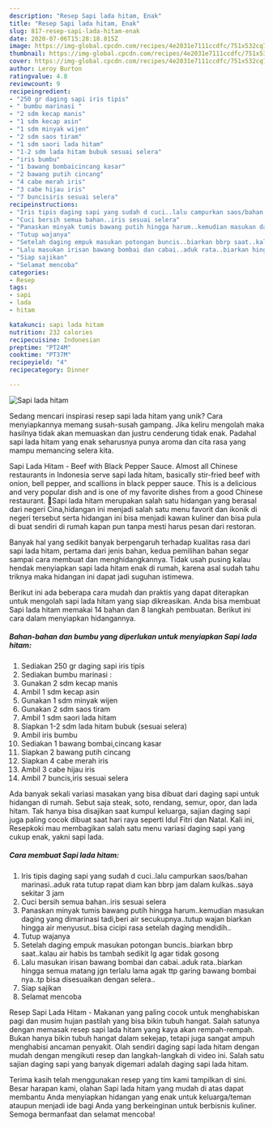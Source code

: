 ```yaml
---
description: "Resep Sapi lada hitam, Enak"
title: "Resep Sapi lada hitam, Enak"
slug: 817-resep-sapi-lada-hitam-enak
date: 2020-07-06T15:28:18.815Z
image: https://img-global.cpcdn.com/recipes/4e2031e7111ccdfc/751x532cq70/sapi-lada-hitam-foto-resep-utama.jpg
thumbnail: https://img-global.cpcdn.com/recipes/4e2031e7111ccdfc/751x532cq70/sapi-lada-hitam-foto-resep-utama.jpg
cover: https://img-global.cpcdn.com/recipes/4e2031e7111ccdfc/751x532cq70/sapi-lada-hitam-foto-resep-utama.jpg
author: Leroy Burton
ratingvalue: 4.8
reviewcount: 9
recipeingredient:
- "250 gr daging sapi iris tipis"
- " bumbu marinasi "
- "2 sdm kecap manis"
- "1 sdm kecap asin"
- "1 sdm minyak wijen"
- "2 sdm saos tiram"
- "1 sdm saori lada hitam"
- "1-2 sdm lada hitam bubuk sesuai selera"
- "iris bumbu"
- "1 bawang bombaicincang kasar"
- "2 bawang putih cincang"
- "4 cabe merah iris"
- "3 cabe hijau iris"
- "7 buncisiris sesuai selera"
recipeinstructions:
- "Iris tipis daging sapi yang sudah d cuci..lalu campurkan saos/bahan marinasi..aduk rata tutup rapat diam kan bbrp jam dalam kulkas..saya sekitar 3 jam"
- "Cuci bersih semua bahan..iris sesuai selera"
- "Panaskan minyak tumis bawang putih hingga harum..kemudian masukan daging yang dimarinasi tadi,beri air secukupnya..tutup wajan biarkan hingga air menyusut..bisa cicipi rasa setelah daging mendidih.."
- "Tutup wajanya"
- "Setelah daging empuk masukan potongan buncis..biarkan bbrp saat..kalau air habis bs tambah sedikit lg agar tidak gosong"
- "Lalu masukan irisan bawang bombai dan cabai..aduk rata..biarkan hingga semua matang jgn terlalu lama agak ttp garing bawang bombai nya..tp bisa disesuaikan dengan selera.."
- "Siap sajikan"
- "Selamat mencoba"
categories:
- Resep
tags:
- sapi
- lada
- hitam

katakunci: sapi lada hitam 
nutrition: 232 calories
recipecuisine: Indonesian
preptime: "PT24M"
cooktime: "PT37M"
recipeyield: "4"
recipecategory: Dinner

---
```



![Sapi lada hitam](https://img-global.cpcdn.com/recipes/4e2031e7111ccdfc/751x532cq70/sapi-lada-hitam-foto-resep-utama.jpg)

Sedang mencari inspirasi resep sapi lada hitam yang unik? Cara menyiapkannya memang susah-susah gampang. Jika keliru mengolah maka hasilnya tidak akan memuaskan dan justru cenderung tidak enak. Padahal sapi lada hitam yang enak seharusnya punya aroma dan cita rasa yang mampu memancing selera kita.

Sapi Lada Hitam - Beef with Black Pepper Sauce. Almost all Chinese restaurants in Indonesia serve sapi lada hitam, basically stir-fried beef with onion, bell pepper, and scallions in black pepper sauce. This is a delicious and very popular dish and is one of my favorite dishes from a good Chinese restaurant. 🥩Sapi lada hitam merupakan salah satu hidangan yang berasal dari negeri Cina,hidangan ini menjadi salah satu menu favorit dan ikonik di negeri tersebut serta hidangan ini bisa menjadi kawan kuliner dan bisa pula di buat sendiri di rumah kapan pun tanpa mesti harus pesan dari restoran.

Banyak hal yang sedikit banyak berpengaruh terhadap kualitas rasa dari sapi lada hitam, pertama dari jenis bahan, kedua pemilihan bahan segar sampai cara membuat dan menghidangkannya. Tidak usah pusing kalau hendak menyiapkan sapi lada hitam enak di rumah, karena asal sudah tahu triknya maka hidangan ini dapat jadi suguhan istimewa.


Berikut ini ada beberapa cara mudah dan praktis yang dapat diterapkan untuk mengolah sapi lada hitam yang siap dikreasikan. Anda bisa membuat Sapi lada hitam memakai 14 bahan dan 8 langkah pembuatan. Berikut ini cara dalam menyiapkan hidangannya.

<!--inarticleads1-->

##### Bahan-bahan dan bumbu yang diperlukan untuk menyiapkan Sapi lada hitam:

1. Sediakan 250 gr daging sapi iris tipis
1. Sediakan  bumbu marinasi :
1. Gunakan 2 sdm kecap manis
1. Ambil 1 sdm kecap asin
1. Gunakan 1 sdm minyak wijen
1. Gunakan 2 sdm saos tiram
1. Ambil 1 sdm saori lada hitam
1. Siapkan 1-2 sdm lada hitam bubuk (sesuai selera)
1. Ambil iris bumbu
1. Sediakan 1 bawang bombai,cincang kasar
1. Siapkan 2 bawang putih cincang
1. Siapkan 4 cabe merah iris
1. Ambil 3 cabe hijau iris
1. Ambil 7 buncis,iris sesuai selera


Ada banyak sekali variasi masakan yang bisa dibuat dari daging sapi untuk hidangan di rumah. Sebut saja steak, soto, rendang, semur, opor, dan lada hitam. Tak hanya bisa disajikan saat kumpul keluarga, sajian daging sapi juga paling cocok dibuat saat hari raya seperti Idul Fitri dan Natal. Kali ini, Resepkoki mau membagikan salah satu menu variasi daging sapi yang cukup enak, yakni sapi lada. 

<!--inarticleads2-->

##### Cara membuat Sapi lada hitam:

1. Iris tipis daging sapi yang sudah d cuci..lalu campurkan saos/bahan marinasi..aduk rata tutup rapat diam kan bbrp jam dalam kulkas..saya sekitar 3 jam
1. Cuci bersih semua bahan..iris sesuai selera
1. Panaskan minyak tumis bawang putih hingga harum..kemudian masukan daging yang dimarinasi tadi,beri air secukupnya..tutup wajan biarkan hingga air menyusut..bisa cicipi rasa setelah daging mendidih..
1. Tutup wajanya
1. Setelah daging empuk masukan potongan buncis..biarkan bbrp saat..kalau air habis bs tambah sedikit lg agar tidak gosong
1. Lalu masukan irisan bawang bombai dan cabai..aduk rata..biarkan hingga semua matang jgn terlalu lama agak ttp garing bawang bombai nya..tp bisa disesuaikan dengan selera..
1. Siap sajikan
1. Selamat mencoba


Resep Sapi Lada Hitam - Makanan yang paling cocok untuk menghabiskan pagi dan musim hujan pastilah yang bisa bikin tubuh hangat. Salah satunya dengan memasak resep sapi lada hitam yang kaya akan rempah-rempah. Bukan hanya bikin tubuh hangat dalam sekejap, tetapi juga sangat ampuh menghabisi ancaman penyakit. Olah sendiri daging sapi lada hitam dengan mudah dengan mengikuti resep dan langkah-langkah di video ini. Salah satu sajian daging sapi yang banyak digemari adalah daging sapi lada hitam. 

Terima kasih telah menggunakan resep yang tim kami tampilkan di sini. Besar harapan kami, olahan Sapi lada hitam yang mudah di atas dapat membantu Anda menyiapkan hidangan yang enak untuk keluarga/teman ataupun menjadi ide bagi Anda yang berkeinginan untuk berbisnis kuliner. Semoga bermanfaat dan selamat mencoba!
